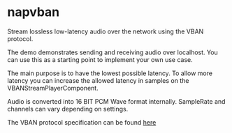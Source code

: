 # napvban

Stream lossless low-latency audio over the network using the VBAN protocol.

The demo demonstrates sending and receiving audio over localhost. You can use this as a starting point to implement your own use case.

The main purpose is to have the lowest possible latency. To allow more latency you can increase the allowed latency in samples on the VBANStreamPlayerComponent.

Audio is converted into 16 BIT PCM Wave format internally. SampleRate and channels can vary depending on settings.

The VBAN protocol specification can be found [here](VBANProtocol_Specifications.pdf)
